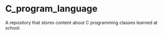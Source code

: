 # C_program_language

A repository that stores content about C programming classes learned at school.
